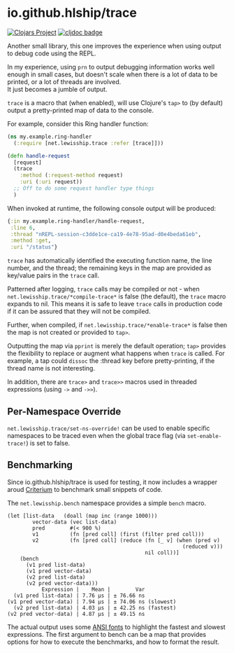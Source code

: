# io.github.hlship/trace

[![Clojars Project](https://img.shields.io/clojars/v/io.github.hlship/trace.svg)](https://clojars.org/io.github.hlship/trace)
[![cljdoc badge](https://cljdoc.org/badge/io.github.hlship/trace)](https://cljdoc.org/d/io.github.hlship/trace)

Another small library, this one improves the experience when using output to debug code using the REPL.

In my experience, using `prn` to output debugging information works well enough in small cases, 
but doesn't scale when there is a lot of data to be printed, or a lot of threads are involved.  
It just becomes a jumble of output.

`trace` is a macro that (when enabled), will use Clojure's `tap>` to (by default) output a pretty-printed map of data to the console.

For example, consider this Ring handler function:

```clojure
(ns my.example.ring-handler
  (:require [net.lewisship.trace :refer [trace]]))

(defn handle-request
  [request] 
  (trace
    :method (:request-method request)
    :uri (:uri request))
  ;; Off to do some request handler type things
  )
```

When invoked at runtime, the following console output will be produced:

```clojure
{:in my.example.ring-handler/handle-request,
 :line 6,
 :thread "nREPL-session-c3dde1ce-ca19-4e78-95ad-d0e4beda61eb",
 :method :get,
 :uri "/status"}
```

`trace` has automatically identified the executing function name, the line number, and the thread; the remaining keys
in the map are provided as key/value pairs in the `trace` call.

Patterned after logging, `trace` calls may be compiled or not - when `net.lewisship.trace/*compile-trace*` is false
(the default), the `trace` macro expands to nil.  This means it is safe to leave `trace` calls in production code if
it can be assured that they will not be compiled.

Further, when compiled, if `net.lewisship.trace/*enable-trace*` is false then the map is not created or provided to `tap>`.

Outputting the map via `pprint` is merely the default operation; `tap>` provides the flexibility to replace or augment what
happens when `trace` is called.  For example, a tap could `dissoc` the :thread key before pretty-printing, if the thread
name is not interesting.

In addition, there are `trace>` and `trace>>` macros used in threaded expressions (using `->` and `->>`).

## Per-Namespace Override

`net.lewisship.trace/set-ns-override!` can be used to enable specific namespaces to be traced
even when the global trace flag (via `set-enable-trace!`) is set to false.

## Benchmarking

Since io.github.hlship/trace is used for testing, it now includes a wrapper aroud
[Criterium](https://github.com/hugoduncan/criterium) to benchmark small snippets of code.

The `net.lewisship.bench` namespace provides a simple `bench` macro.

```
(let [list-data   (doall (map inc (range 1000)))
        vector-data (vec list-data)
        pred        #(< 900 %)
        v1          (fn [pred coll] (first (filter pred coll)))
        v2          (fn [pred coll] (reduce (fn [_ v] (when (pred v)
                                                        (reduced v)))
                                            nil coll))]
    (bench
      (v1 pred list-data)
      (v1 pred vector-data)
      (v2 pred list-data)
      (v2 pred vector-data)))
           Expression |    Mean |        Var
  (v1 pred list-data) | 7.76 µs | ± 76.66 ns
(v1 pred vector-data) | 7.94 µs | ± 74.06 ns (slowest)
  (v2 pred list-data) | 4.03 µs | ± 42.25 ns (fastest)
(v2 pred vector-data) | 4.87 µs | ± 49.15 ns

```

The actual output uses some [ANSI fonts](https://github.com/clj-commons/pretty) to highlight the
fastest and slowest expressions. The first argument to bench can be a map that provides options 
for how to execute the benchmarks, and how to format the result.

